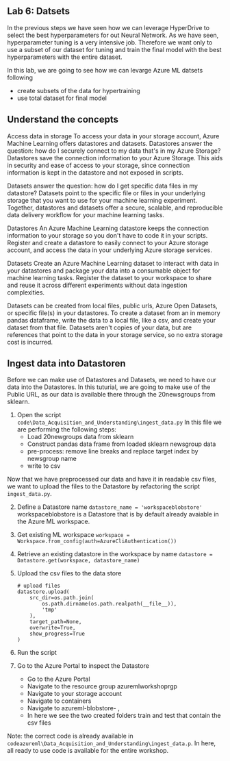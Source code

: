 ## Lab 6: Datsets ##
In the previous steps we have seen how we can leverage HyperDrive to select the best hyperparameters for out Neural Network. As we have seen, hyperparameter tuning is a very intensive job. Therefore we want only to use a subset of our dataset for tuning and train the final model with the best hyperparameters with the entire dataset.

In this lab, we are going to see how we can levarge Azure ML datsets following
- create subsets of the data for hypertraining
- use total dataset for final model

## Understand the concepts 
Access data in storage
To access your data in your storage account, Azure Machine Learning offers datastores and datasets. Datastores answer the question: how do I securely connect to my data that's in my Azure Storage? Datastores save the connection information to your Azure Storage. This aids in security and ease of access to your storage, since connection information is kept in the datastore and not exposed in scripts.

Datasets answer the question: how do I get specific data files in my datastore? Datasets point to the specific file or files in your underlying storage that you want to use for your machine learning experiment. Together, datastores and datasets offer a secure, scalable, and reproducible data delivery workflow for your machine learning tasks.

Datastores
An Azure Machine Learning datastore keeps the connection information to your storage so you don't have to code it in your scripts. Register and create a datastore to easily connect to your Azure storage account, and access the data in your underlying Azure storage services.

Datasets
Create an Azure Machine Learning dataset to interact with data in your datastores and package your data into a consumable object for machine learning tasks. Register the dataset to your workspace to share and reuse it across different experiments without data ingestion complexities.

Datasets can be created from local files, public urls, Azure Open Datasets, or specific file(s) in your datastores. To create a dataset from an in memory pandas dataframe, write the data to a local file, like a csv, and create your dataset from that file. Datasets aren't copies of your data, but are references that point to the data in your storage service, so no extra storage cost is incurred.

## Ingest data into Datastoren ##
Before we can make use of Datastores and Datasets, we need to have our data into the Datastores. In this tuturial, we are going to make use of the Public URL, as our data is available there through the 20newsgroups from sklearn.

1. Open the script `code\Data_Acquisition_and_Understanding\ingest_data.py`
    In this file we are performing the following steps:
    - Load 20newgroups data from sklearn
    - Construct pandas data frame from loaded sklearn newsgroup data
    - pre-process: remove line breaks and replace target index by newsgroup name
    - write to csv

Now that we have preprocessed our data and have it in readable csv files, we want to upload the files to the Datastore by refactoring the script `ingest_data.py`.

2. Define a Datastore name
    `datastore_name = 'workspaceblobstore'`
workspaceblobstore is a Datastore that is by default already avaiable in the Azure ML workspace.

3. Get existing ML workspace
    `workspace = Workspace.from_config(auth=AzureCliAuthentication())`

4. Retrieve an existing datastore in the workspace by name
    `datastore = Datastore.get(workspace, datastore_name)`

5. Upload the csv files to the data store
    ```
    # upload files
    datastore.upload(
        src_dir=os.path.join(
            os.path.dirname(os.path.realpath(__file__)),
            'tmp'
        ),
        target_path=None,
        overwrite=True,
        show_progress=True
    )
    ```

6. Run the script 

7. Go to the Azure Portal to inspect the Datastore
    - Go to the Azure Portal
    - Navigate to the resource group azuremlworkshoprgp
    - Navigate to your storage account
    - Navigate to containers
    - Navigate to azureml-blobstore- ,<ID>
    - In here we see the two created folders train and test that contain the csv files

Note: the correct code is already available in `codeazureml\Data_Acquisition_and_Understanding\ingest_data.p`. In here, all ready to use code is available for the entire workshop.